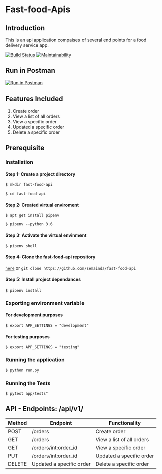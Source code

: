 # Fast-food-Apis

## Introduction

This is an api application compaises of several end points for a food delivery service app.

[![Build Status](https://travis-ci.com/semainda/fast-food-api.svg?branch=ft-delete-order-%23160535015)](https://travis-ci.com/semainda/fast-food-api)
[![Maintainability](https://api.codeclimate.com/v1/badges/24d19424862c6612cb7d/maintainability)](https://codeclimate.com/github/semainda/fast-food-api/maintainability)

## Run in Postman

[![Run in Postman](https://run.pstmn.io/button.svg)](https://app.getpostman.com/run-collection/725e0595dfb78654b40f)

## Features Included

1. Create order
2. View a list of all orders
3. View a specific order
4. Updated a specific order
5. Delete a specific order

## Prerequisite

### Installation

#### Step 1: Create a project directory

```$ mkdir fast-food-api```

```$ cd fast-food-api```

#### Step 2: Created virtual enviroment

```$ apt get install pipenv```

```$ pipenv --python 3.6```

#### Step 3: Activate the virtual envinment

```$ pipenv shell```

#### Step 4: Clone the fast-food-api repository

[```here```](https://github.com/semainda/fast-food-api) or ```git clone https://github.com/semainda/fast-food-api```


#### Step 5: Install project dependances

```$ pipenv install```

### Exporting environment variable

#### For development purposes

```$ export APP_SETTINGS = "development"```

#### For testing purposes

```$ export APP_SETTINGS = "testing"```

### Running the application

```$ python run.py```

### Running the Tests

```$ pytest app/tests"```

## API - Endpoints: /api/v1/

Method | Endpoint | Functionality
----| ---- | ---
POST | /orders | Create order
GET  | /orders | View a list of all orders
GET  | /orders/int:order_id | View a specific order
PUT  | /orders/int:order_id | Updated a specific order
DELETE | Updated a specific order | Delete a specific order

